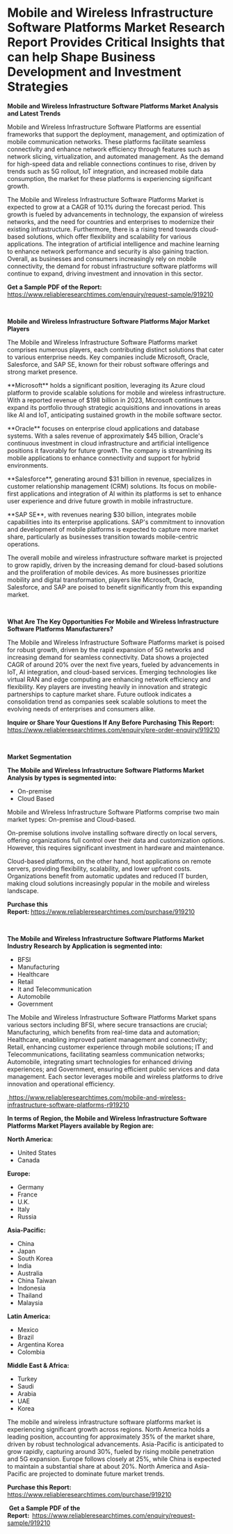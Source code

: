 <p><h1>Mobile and Wireless Infrastructure Software Platforms Market Research Report Provides Critical Insights that can help Shape Business Development and Investment Strategies</h1></p><p><strong>Mobile and Wireless Infrastructure Software Platforms Market Analysis and Latest Trends</strong></p>
<p><p>Mobile and Wireless Infrastructure Software Platforms are essential frameworks that support the deployment, management, and optimization of mobile communication networks. These platforms facilitate seamless connectivity and enhance network efficiency through features such as network slicing, virtualization, and automated management. As the demand for high-speed data and reliable connections continues to rise, driven by trends such as 5G rollout, IoT integration, and increased mobile data consumption, the market for these platforms is experiencing significant growth.</p><p>The Mobile and Wireless Infrastructure Software Platforms Market is expected to grow at a CAGR of 10.1% during the forecast period. This growth is fueled by advancements in technology, the expansion of wireless networks, and the need for countries and enterprises to modernize their existing infrastructure. Furthermore, there is a rising trend towards cloud-based solutions, which offer flexibility and scalability for various applications. The integration of artificial intelligence and machine learning to enhance network performance and security is also gaining traction. Overall, as businesses and consumers increasingly rely on mobile connectivity, the demand for robust infrastructure software platforms will continue to expand, driving investment and innovation in this sector.</p></p>
<p><strong>Get a Sample PDF of the Report:&nbsp;</strong> <a href="https://www.reliableresearchtimes.com/enquiry/request-sample/919210?utm_campaign=2219&utm_medium=2&utm_source=Github&utm_content=ia&utm_term=18042025&utm_id=mobile-and-wireless-infrastructure-software-platforms">https://www.reliableresearchtimes.com/enquiry/request-sample/919210</a></p>
<p>&nbsp;</p>
<p><strong>Mobile and Wireless Infrastructure Software Platforms Major Market Players</strong></p>
<p><p>The Mobile and Wireless Infrastructure Software Platforms market comprises numerous players, each contributing distinct solutions that cater to various enterprise needs. Key companies include Microsoft, Oracle, Salesforce, and SAP SE, known for their robust software offerings and strong market presence.</p><p>**Microsoft** holds a significant position, leveraging its Azure cloud platform to provide scalable solutions for mobile and wireless infrastructure. With a reported revenue of $198 billion in 2023, Microsoft continues to expand its portfolio through strategic acquisitions and innovations in areas like AI and IoT, anticipating sustained growth in the mobile software sector.</p><p>**Oracle** focuses on enterprise cloud applications and database systems. With a sales revenue of approximately $45 billion, Oracle's continuous investment in cloud infrastructure and artificial intelligence positions it favorably for future growth. The company is streamlining its mobile applications to enhance connectivity and support for hybrid environments.</p><p>**Salesforce**, generating around $31 billion in revenue, specializes in customer relationship management (CRM) solutions. Its focus on mobile-first applications and integration of AI within its platforms is set to enhance user experience and drive future growth in mobile infrastructure.</p><p>**SAP SE**, with revenues nearing $30 billion, integrates mobile capabilities into its enterprise applications. SAP's commitment to innovation and development of mobile platforms is expected to capture more market share, particularly as businesses transition towards mobile-centric operations.</p><p>The overall mobile and wireless infrastructure software market is projected to grow rapidly, driven by the increasing demand for cloud-based solutions and the proliferation of mobile devices. As more businesses prioritize mobility and digital transformation, players like Microsoft, Oracle, Salesforce, and SAP are poised to benefit significantly from this expanding market.</p></p>
<p>&nbsp;</p>
<p><strong>What Are The Key Opportunities For Mobile and Wireless Infrastructure Software Platforms Manufacturers?</strong></p>
<p><p>The Mobile and Wireless Infrastructure Software Platforms market is poised for robust growth, driven by the rapid expansion of 5G networks and increasing demand for seamless connectivity. Data shows a projected CAGR of around 20% over the next five years, fueled by advancements in IoT, AI integration, and cloud-based services. Emerging technologies like virtual RAN and edge computing are enhancing network efficiency and flexibility. Key players are investing heavily in innovation and strategic partnerships to capture market share. Future outlook indicates a consolidation trend as companies seek scalable solutions to meet the evolving needs of enterprises and consumers alike.</p></p>
<p><strong>Inquire or Share Your Questions If Any Before Purchasing This Report:</strong> <a href="https://www.reliableresearchtimes.com/enquiry/pre-order-enquiry/919210?utm_campaign=2219&utm_medium=2&utm_source=Github&utm_content=ia&utm_term=18042025&utm_id=mobile-and-wireless-infrastructure-software-platforms">https://www.reliableresearchtimes.com/enquiry/pre-order-enquiry/919210</a></p>
<p>&nbsp;</p>
<p><strong>Market Segmentation</strong></p>
<p><strong>The Mobile and Wireless Infrastructure Software Platforms Market Analysis by types is segmented into:</strong></p>
<p><ul><li>On-premise</li><li>Cloud Based</li></ul></p>
<p><p>Mobile and Wireless Infrastructure Software Platforms comprise two main market types: On-premise and Cloud-based. </p><p>On-premise solutions involve installing software directly on local servers, offering organizations full control over their data and customization options. However, this requires significant investment in hardware and maintenance. </p><p>Cloud-based platforms, on the other hand, host applications on remote servers, providing flexibility, scalability, and lower upfront costs. Organizations benefit from automatic updates and reduced IT burden, making cloud solutions increasingly popular in the mobile and wireless landscape.</p></p>
<p><strong>Purchase this Report:&nbsp;</strong><a href="https://www.reliableresearchtimes.com/purchase/919210?utm_campaign=2219&utm_medium=2&utm_source=Github&utm_content=ia&utm_term=18042025&utm_id=mobile-and-wireless-infrastructure-software-platforms">https://www.reliableresearchtimes.com/purchase/919210</a></p>
<p>&nbsp;</p>
<p><strong>The Mobile and Wireless Infrastructure Software Platforms Market Industry Research by Application is segmented into:</strong></p>
<p><ul><li>BFSI</li><li>Manufacturing</li><li>Healthcare</li><li>Retail</li><li>It and Telecommunication</li><li>Automobile</li><li>Government</li></ul></p>
<p><p>The Mobile and Wireless Infrastructure Software Platforms Market spans various sectors including BFSI, where secure transactions are crucial; Manufacturing, which benefits from real-time data and automation; Healthcare, enabling improved patient management and connectivity; Retail, enhancing customer experience through mobile solutions; IT and Telecommunications, facilitating seamless communication networks; Automobile, integrating smart technologies for enhanced driving experiences; and Government, ensuring efficient public services and data management. Each sector leverages mobile and wireless platforms to drive innovation and operational efficiency.</p></p>
<p><a href="https://www.reliableresearchtimes.com/mobile-and-wireless-infrastructure-software-platforms-r919210?utm_campaign=2219&utm_medium=2&utm_source=Github&utm_content=ia&utm_term=18042025&utm_id=mobile-and-wireless-infrastructure-software-platforms">&nbsp;https://www.reliableresearchtimes.com/mobile-and-wireless-infrastructure-software-platforms-r919210</a></p>
<p><strong>In terms of Region, the Mobile and Wireless Infrastructure Software Platforms Market Players available by Region are:</strong></p>
<p>
    <p> <strong> North America: </strong>
        <ul>
            <li>United States</li>
            <li>Canada</li>
        </ul>
        </p> 
    <p> <strong> Europe: </strong>
        <ul>
            <li>Germany</li>
            <li>France</li>
            <li>U.K.</li>
            <li>Italy</li>
            <li>Russia</li>
        </ul>
        </p> 
    <p> <strong> Asia-Pacific: </strong>
        <ul>
            <li>China</li>
            <li>Japan</li>
            <li>South Korea</li>
            <li>India</li>
            <li>Australia</li>
            <li>China Taiwan</li>
            <li>Indonesia</li>
            <li>Thailand</li>
            <li>Malaysia</li>
        </ul>
        </p> 
    <p> <strong> Latin America: </strong>
        <ul>
            <li>Mexico</li>
            <li>Brazil</li>
            <li>Argentina Korea</li>
            <li>Colombia</li>
        </ul>
        </p> 
    <p> <strong> Middle East & Africa: </strong>
        <ul>
            <li>Turkey</li>
            <li>Saudi</li>
            <li>Arabia</li>
            <li>UAE</li>
            <li>Korea</li>
        </ul>
    </p>
    </p>
<p><p>The mobile and wireless infrastructure software platforms market is experiencing significant growth across regions. North America holds a leading position, accounting for approximately 35% of the market share, driven by robust technological advancements. Asia-Pacific is anticipated to grow rapidly, capturing around 30%, fueled by rising mobile penetration and 5G expansion. Europe follows closely at 25%, while China is expected to maintain a substantial share at about 20%. North America and Asia-Pacific are projected to dominate future market trends.</p></p>
<p><strong>Purchase this Report: </strong><a href="https://www.reliableresearchtimes.com/purchase/919210?utm_campaign=2219&utm_medium=2&utm_source=Github&utm_content=ia&utm_term=18042025&utm_id=mobile-and-wireless-infrastructure-software-platforms">https://www.reliableresearchtimes.com/purchase/919210</a></p>
<p>&nbsp;<strong>Get a Sample PDF of the Report:&nbsp;&nbsp;</strong><a href="https://www.reliableresearchtimes.com/enquiry/request-sample/919210?utm_campaign=2219&utm_medium=2&utm_source=Github&utm_content=ia&utm_term=18042025&utm_id=mobile-and-wireless-infrastructure-software-platforms">https://www.reliableresearchtimes.com/enquiry/request-sample/919210</a></p>
<p><strong></strong></p>
<p><p></p><p></p><p></p></p>